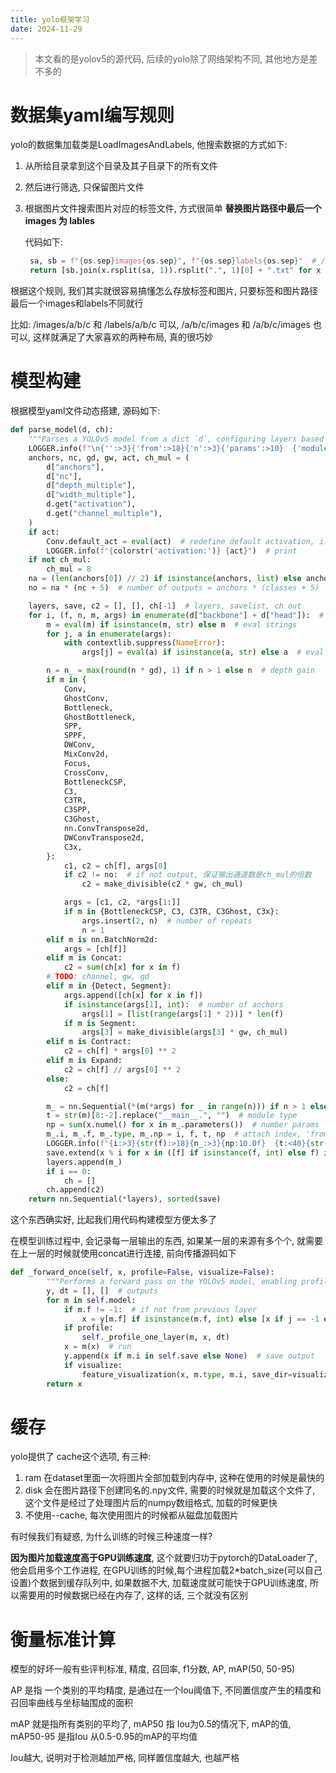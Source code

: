 ```yaml
---
title: yolo框架学习
date: 2024-11-29
---
```


> 本文看的是yolov5的源代码, 后续的yolo除了网络架构不同, 其他地方是差不多的



# 数据集yaml编写规则

yolo的数据集加载类是LoadImagesAndLabels, 他搜索数据的方式如下:

1. 从所给目录拿到这个目录及其子目录下的所有文件

2. 然后进行筛选, 只保留图片文件

3. 根据图片文件搜索图片对应的标签文件, 方式很简单 **替换图片路径中最后一个 images 为 lables**

   代码如下:

   ```python
    sa, sb = f"{os.sep}images{os.sep}", f"{os.sep}labels{os.sep}"  # /images/, /labels/ substrings
    return [sb.join(x.rsplit(sa, 1)).rsplit(".", 1)[0] + ".txt" for x in img_paths]
   ```

根据这个规则, 我们其实就很容易搞懂怎么存放标签和图片, 只要标签和图片路径最后一个images和labels不同就行

比如: /images/a/b/c 和 /labels/a/b/c 可以, /a/b/c/images 和 /a/b/c/images 也可以, 这样就满足了大家喜欢的两种布局, 真的很巧妙



# 模型构建

根据模型yaml文件动态搭建,  源码如下:

```python
def parse_model(d, ch):
    """Parses a YOLOv5 model from a dict `d`, configuring layers based on input channels `ch` and model architecture."""
    LOGGER.info(f"\n{'':>3}{'from':>18}{'n':>3}{'params':>10}  {'module':<40}{'arguments':<30}")
    anchors, nc, gd, gw, act, ch_mul = (
        d["anchors"],
        d["nc"],
        d["depth_multiple"],
        d["width_multiple"],
        d.get("activation"),
        d.get("channel_multiple"),
    )
    if act:
        Conv.default_act = eval(act)  # redefine default activation, i.e. Conv.default_act = nn.SiLU()
        LOGGER.info(f"{colorstr('activation:')} {act}")  # print
    if not ch_mul:
        ch_mul = 8
    na = (len(anchors[0]) // 2) if isinstance(anchors, list) else anchors  # number of anchors
    no = na * (nc + 5)  # number of outputs = anchors * (classes + 5)

    layers, save, c2 = [], [], ch[-1]  # layers, savelist, ch out
    for i, (f, n, m, args) in enumerate(d["backbone"] + d["head"]):  # from, number, module, args
        m = eval(m) if isinstance(m, str) else m  # eval strings
        for j, a in enumerate(args):
            with contextlib.suppress(NameError):
                args[j] = eval(a) if isinstance(a, str) else a  # eval strings

        n = n_ = max(round(n * gd), 1) if n > 1 else n  # depth gain
        if m in {
            Conv,
            GhostConv,
            Bottleneck,
            GhostBottleneck,
            SPP,
            SPPF,
            DWConv,
            MixConv2d,
            Focus,
            CrossConv,
            BottleneckCSP,
            C3,
            C3TR,
            C3SPP,
            C3Ghost,
            nn.ConvTranspose2d,
            DWConvTranspose2d,
            C3x,
        }:
            c1, c2 = ch[f], args[0]
            if c2 != no:  # if not output, 保证输出通道数是ch_mul的倍数
                c2 = make_divisible(c2 * gw, ch_mul)

            args = [c1, c2, *args[1:]]
            if m in {BottleneckCSP, C3, C3TR, C3Ghost, C3x}:
                args.insert(2, n)  # number of repeats
                n = 1
        elif m is nn.BatchNorm2d:
            args = [ch[f]]
        elif m is Concat:
            c2 = sum(ch[x] for x in f)
        # TODO: channel, gw, gd
        elif m in {Detect, Segment}:
            args.append([ch[x] for x in f])
            if isinstance(args[1], int):  # number of anchors
                args[1] = [list(range(args[1] * 2))] * len(f)
            if m is Segment:
                args[3] = make_divisible(args[3] * gw, ch_mul)
        elif m is Contract:
            c2 = ch[f] * args[0] ** 2
        elif m is Expand:
            c2 = ch[f] // args[0] ** 2
        else:
            c2 = ch[f]

        m_ = nn.Sequential(*(m(*args) for _ in range(n))) if n > 1 else m(*args)  # module
        t = str(m)[8:-2].replace("__main__.", "")  # module type
        np = sum(x.numel() for x in m_.parameters())  # number params
        m_.i, m_.f, m_.type, m_.np = i, f, t, np  # attach index, 'from' index, type, number params
        LOGGER.info(f"{i:>3}{str(f):>18}{n_:>3}{np:10.0f}  {t:<40}{str(args):<30}")  # print
        save.extend(x % i for x in ([f] if isinstance(f, int) else f) if x != -1)  # append to savelist
        layers.append(m_)
        if i == 0:
            ch = []
        ch.append(c2)
    return nn.Sequential(*layers), sorted(save)
```

这个东西确实好, 比起我们用代码构建模型方便太多了

在模型训练过程中, 会记录每一层输出的东西, 如果某一层的来源有多个个, 就需要在上一层的时候就使用concat进行连接, 前向传播源码如下

```python
def _forward_once(self, x, profile=False, visualize=False):
        """Performs a forward pass on the YOLOv5 model, enabling profiling and feature visualization options."""
        y, dt = [], []  # outputs
        for m in self.model:
            if m.f != -1:  # if not from previous layer
                x = y[m.f] if isinstance(m.f, int) else [x if j == -1 else y[j] for j in m.f]  # from earlier layers, 如果有多层就使用多层数据, 这样下面的时候就必须使用concat, m就必须是concat, 或者在这里就concat
            if profile:
                self._profile_one_layer(m, x, dt)
            x = m(x)  # run
            y.append(x if m.i in self.save else None)  # save output
            if visualize:
                feature_visualization(x, m.type, m.i, save_dir=visualize)
        return x
```



# 缓存

yolo提供了 cache这个选项, 有三种: 

1. ram 在dataset里面一次将图片全部加载到内存中, 这种在使用的时候是最快的
2. disk 会在图片路径下创建同名的.npy文件, 需要的时候就是加载这个文件了, 这个文件是经过了处理图片后的numpy数组格式, 加载的时候更快
3. 不使用--cache, 每次使用图片的时候都从磁盘加载图片

有时候我们有疑惑, 为什么训练的时候三种速度一样?

**因为图片加载速度高于GPU训练速度**, 这个就要归功于pytorch的DataLoader了, 他会启用多个工作进程, 在GPU训练的时候,每个进程加载2*batch_size(可以自己设置)个数据到缓存队列中, 如果数据不大, 加载速度就可能快于GPU训练速度, 所以需要用的时候数据已经在内存了, 这样的话, 三个就没有区别

# 衡量标准计算

模型的好坏一般有些评判标准, 精度, 召回率, f1分数, AP, mAP(50, 50-95)

AP 是指 一个类别的平均精度, 是通过在一个Iou阈值下, 不同置信度产生的精度和召回率曲线与坐标轴围成的面积

mAP 就是指所有类别的平均了, mAP50 指 Iou为0.5的情况下, mAP的值,  mAP50-95 是指Iou 从0.5-0.95的mAP的平均值

Iou越大, 说明对于检测越加严格, 同样置信度越大, 也越严格